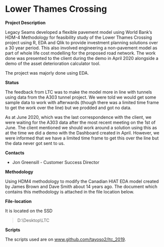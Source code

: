 # Lower Thames Crossing

**Project Description**

Legacy Seams developed a flexible pavement model using World Bank’s HDM-4 Methodology for feasibility study of the Lower Thames Crossing project using R, EDA and Qlik to provide investment planning solutions over a 30 year period. This also involved engineering a non-pavement model as part of whole life cost modelling for the proposed road network. The work done was presented to the client during the demo in April 2020 alongside a demo of the asset deterioration calculator tool.

The project was majorly done using EDA.



**Status**

The feedback from LTC was to make the model more in line with tunnels using data from the A303 tunnel project. We were told we would get some sample data to work with afterwards (though there was a limited time frame to get the work over the line) but we prodded and got no data.

As at June 2020, which was the last correspondence with the client, we were waiting for the A303 data after the most recent meeting on the 1st of June. The client mentioned we should work around a solution using this as at the time we did a demo with the Dashboard created in April. However, we were informed that we have a limited time frame to get this over the line but the data never got sent to us.



**Contacts** 

- Jon Greensill - Customer Success Director



**Methodology**

Using HDM4 methodology to modify the Canadian HIAT EDA model created by James Brown and Dave Smith about 14 years ago. The document which contains this methodology is attached in the file location below.



**File-location**

It is located on the SSD 

> D:\Desktop\LTC



**Scripts**

The scripts used are on www.github.com/tayoso2/ltc_2019. 